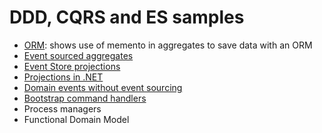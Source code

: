 # DDD, CQRS and ES samples

- [ORM](/OrmAggregates): shows use of memento in aggregates to save data with an ORM
- [Event sourced aggregates](/EventSourcedAggregates)
- [Event Store projections](/EventStoreProjections)
- [Projections in .NET](/Projections)
- [Domain events without event sourcing](/DomainEvents)
- [Bootstrap command handlers](/CommandHandlers)
- Process managers
- Functional Domain Model